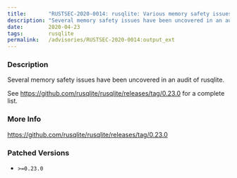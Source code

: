 ```yaml
---
title:       "RUSTSEC-2020-0014: rusqlite: Various memory safety issues"
description: "Several memory safety issues have been uncovered in an audit of rusqlite. See httpsgithub.comrusqliterusqlitereleasestag0.23.0 for a complete list."
date:        2020-04-23
tags:        rusqlite
permalink:   /advisories/RUSTSEC-2020-0014:output_ext
---
```


### Description

Several memory safety issues have been uncovered in an audit of
rusqlite.

See https://github.com/rusqlite/rusqlite/releases/tag/0.23.0 for a complete list.

### More Info

<https://github.com/rusqlite/rusqlite/releases/tag/0.23.0>

### Patched Versions

- `>=0.23.0`


